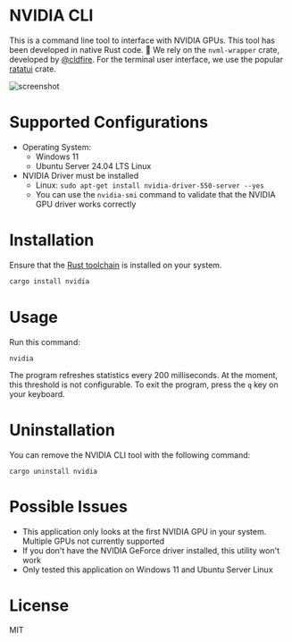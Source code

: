 # NVIDIA CLI

This is a command line tool to interface with NVIDIA GPUs.
This tool has been developed in native Rust code. 🦀
We rely on the `nvml-wrapper` crate, developed by [@cldfire](https://github.com/cldfire/).
For the terminal user interface, we use the popular [ratatui](https://github.com/ratatui/ratatui) crate.

![screenshot](https://github.com/pcgeek86/nvidia-rs/blob/master/assets/screenshot02.png?raw=true)

# Supported Configurations

* Operating System:
  * Windows 11
  * Ubuntu Server 24.04 LTS Linux
* NVIDIA Driver must be installed
  * Linux: `sudo apt-get install nvidia-driver-550-server --yes`
  * You can use the `nvidia-smi` command to validate that the NVIDIA GPU driver works correctly

# Installation 

Ensure that the [Rust toolchain](https://rustup.rs) is installed on your system.

```bash
cargo install nvidia
```

# Usage

Run this command:

```
nvidia
```

The program refreshes statistics every 200 milliseconds.
At the moment, this threshold is not configurable.
To exit the program, press the `q` key on your keyboard.

# Uninstallation

You can remove the NVIDIA CLI tool with the following command:

```
cargo uninstall nvidia
```

# Possible Issues

* This application only looks at the first NVIDIA GPU in your system. Multiple GPUs not currently supported
* If you don't have the NVIDIA GeForce driver installed, this utility won't work
* Only tested this application on Windows 11 and Ubuntu Server Linux

# License

MIT
